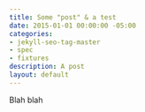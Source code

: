 ```yaml
---
title: Some "post" & a test
date: 2015-01-01 00:00:00 -05:00
categories:
- jekyll-seo-tag-master
- spec
- fixtures
description: A post
layout: default
---
```


Blah blah
